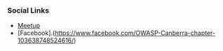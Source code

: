 ### Social Links
* [Meetup](https://www.meetup.com/OWASP-Canberra-Chapter/)
* [Facebook].(https://www.facebook.com/OWASP-Canberra-chapter-103638748524616/)


